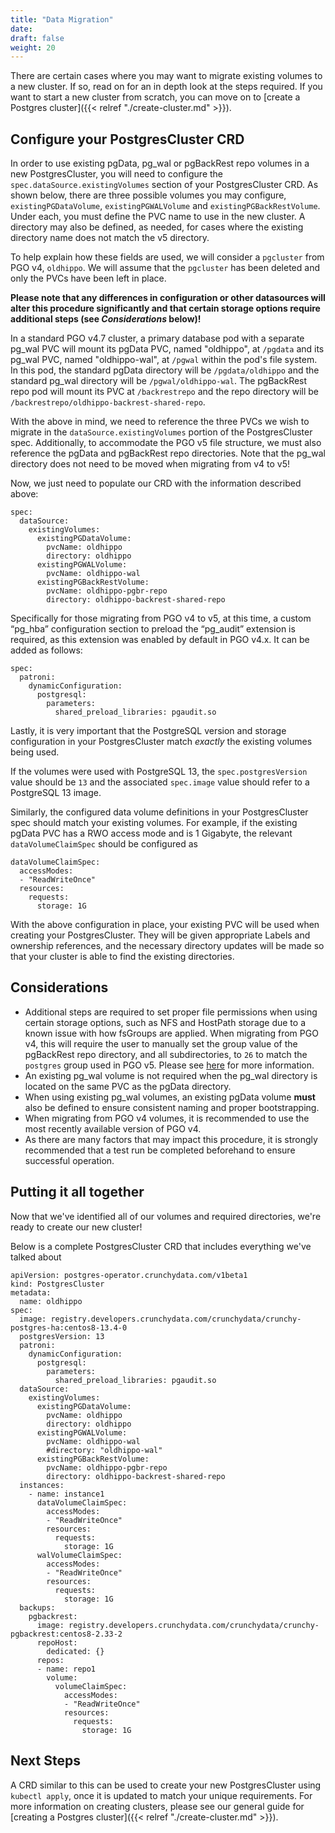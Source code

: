 ```yaml
---
title: "Data Migration"
date:
draft: false
weight: 20
---
```


There are certain cases where you may want to migrate existing volumes to a new cluster. If so, read on for an in depth look at the steps required. If you want to start a new cluster from scratch, you can move on to [create a Postgres cluster]({{< relref "./create-cluster.md" >}}).

## Configure your PostgresCluster CRD

In order to use existing pgData, pg_wal or pgBackRest repo volumes in a new PostgresCluster, you will need to configure the `spec.dataSource.existingVolumes` section of your PostgresCluster CRD. As shown below, there are three possible volumes you may configure, `existingPGDataVolume`, `existingPGWALVolume` and `existingPGBackRestVolume`. Under each, you must define the PVC name to use in the new cluster. A directory may also be defined, as needed, for cases where the existing directory name does not match the v5 directory.

To help explain how these fields are used, we will consider a `pgcluster` from PGO v4, `oldhippo`. We will assume that the `pgcluster` has been deleted and only the PVCs have been left in place. 

**Please note that any differences in configuration or other datasources will alter this procedure significantly and that certain storage options require additional steps (see *Considerations* below)!**

In a standard PGO v4.7 cluster, a primary database pod with a separate pg_wal PVC will mount its pgData PVC, named "oldhippo", at `/pgdata` and its pg_wal PVC, named "oldhippo-wal", at `/pgwal` within the pod's file system. In this pod, the standard pgData directory will be `/pgdata/oldhippo` and the standard pg_wal directory will be `/pgwal/oldhippo-wal`. The pgBackRest repo pod will mount its PVC at `/backrestrepo` and the repo directory will be `/backrestrepo/oldhippo-backrest-shared-repo`.

With the above in mind, we need to reference the three PVCs we wish to migrate in the `dataSource.existingVolumes` portion of the PostgresCluster spec. Additionally, to accommodate the PGO v5 file structure, we must also reference the pgData and pgBackRest repo directories. Note that the pg_wal directory does not need to be moved when migrating from v4 to v5!

Now, we just need to populate our CRD with the information described above:

```
spec:
  dataSource:
    existingVolumes:
      existingPGDataVolume:
        pvcName: oldhippo
        directory: oldhippo
      existingPGWALVolume:
        pvcName: oldhippo-wal
      existingPGBackRestVolume:
        pvcName: oldhippo-pgbr-repo
        directory: oldhippo-backrest-shared-repo
```

Specifically for those migrating from PGO v4 to v5, at this time, a custom “pg_hba” configuration section to preload the “pg_audit” extension is required, as this extension was enabled by default in PGO v4.x. It can be added as follows:

```
spec:
  patroni:
    dynamicConfiguration:
      postgresql:
        parameters:
          shared_preload_libraries: pgaudit.so
```

Lastly, it is very important that the PostgreSQL version and storage configuration in your PostgresCluster match *exactly* the existing volumes being used. 

If the volumes were used with PostgreSQL 13, the `spec.postgresVersion` value should be `13` and the associated `spec.image` value should refer to a PostgreSQL 13 image.

Similarly, the configured data volume definitions in your PostgresCluster spec should match your existing volumes. For example, if the existing pgData PVC has a RWO access mode and is 1 Gigabyte, the relevant `dataVolumeClaimSpec` should be configured as

```
dataVolumeClaimSpec:
  accessModes:
  - "ReadWriteOnce"
  resources:
    requests:
      storage: 1G
```

With the above configuration in place, your existing PVC will be used when creating your PostgresCluster. They will be given appropriate Labels and ownership references, and the necessary directory updates will be made so that your cluster is able to find the existing directories.

## Considerations

- Additional steps are required to set proper file permissions when using certain storage options, such as NFS and HostPath storage due to a known issue with how fsGroups are applied. When migrating from PGO v4, this will require the user to manually set the group value of the pgBackRest repo directory, and all subdirectories, to `26` to match the `postgres` group used in PGO v5. Please see [here](https://github.com/kubernetes/examples/issues/260) for more information.
- An existing pg_wal volume is not required when the pg_wal directory is located on the same PVC as the pgData directory.
- When using existing pg_wal volumes, an existing pgData volume **must** also be defined to ensure consistent naming and proper bootstrapping.
- When migrating from PGO v4 volumes, it is recommended to use the most recently available version of PGO v4.
- As there are many factors that may impact this procedure, it is strongly recommended that a test run be completed beforehand to ensure successful operation.

## Putting it all together

Now that we've identified all of our volumes and required directories, we're ready to create our new cluster!

Below is a complete PostgresCluster CRD that includes everything we've talked about

```
apiVersion: postgres-operator.crunchydata.com/v1beta1
kind: PostgresCluster
metadata:
  name: oldhippo
spec:
  image: registry.developers.crunchydata.com/crunchydata/crunchy-postgres-ha:centos8-13.4-0
  postgresVersion: 13
  patroni:
    dynamicConfiguration:
      postgresql:
        parameters:
          shared_preload_libraries: pgaudit.so
  dataSource:
    existingVolumes:
      existingPGDataVolume:
        pvcName: oldhippo
        directory: oldhippo
      existingPGWALVolume:
        pvcName: oldhippo-wal
        #directory: "oldhippo-wal"
      existingPGBackRestVolume:
        pvcName: oldhippo-pgbr-repo
        directory: oldhippo-backrest-shared-repo
  instances:
    - name: instance1
      dataVolumeClaimSpec:
        accessModes:
        - "ReadWriteOnce"
        resources:
          requests:
            storage: 1G
      walVolumeClaimSpec:
        accessModes:
        - "ReadWriteOnce"
        resources:
          requests:
            storage: 1G
  backups:
    pgbackrest:
      image: registry.developers.crunchydata.com/crunchydata/crunchy-pgbackrest:centos8-2.33-2
      repoHost:
        dedicated: {}
      repos:
      - name: repo1
        volume:
          volumeClaimSpec:
            accessModes:
            - "ReadWriteOnce"
            resources:
              requests:
                storage: 1G
```

## Next Steps

A CRD similar to this can be used to create your new PostgresCluster using `kubectl apply`, once it is updated to match your unique requirements. For more information on creating clusters, please see our general guide for [creating a Postgres cluster]({{< relref "./create-cluster.md" >}}).



